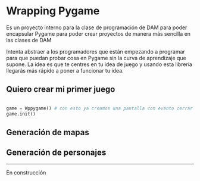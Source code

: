 # Wrapping Pygame

Es un proyecto interno para la clase de programación de DAM para poder encapsular
Pygame para poder crear proyectos de manera más sencilla en las clases de DAM

Intenta abstraer a los programadores que están empezando a programar para que puedan probar
cosa en Pygame sin la curva de aprendizaje que supone. La idea es que te centres en tu idea de
juego y usando esta librería llegarás más rápido a poner a funcionar tu idea.

## Quiero crear mi primer juego

```python

game = Wppygame() # con esto ya creamos una pantalla con evento cerrar
game.init()
```

## Generación de mapas

## Generación de personajes

---
En construcción
